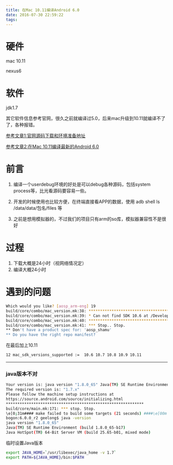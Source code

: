 ```yaml
---
title: 在Mac 10.11编译Android 6.0
date: 2016-07-30 22:59:22
tags:
---
```


# 硬件
mac 10.11

nexus6

# 软件
jdk1.7

其它软件信息参考官网，很久之前就编译过5.0，后来mac升级到10.11就编译不了了，各种报错。



[参考文章1:官网源码下载和环境准备地址](https://source.android.com/source/initializing.html)

[参考文章2:在Mac 10.11编译最新的Android 6.0](
http://blog.zhaiyifan.cn/2015/11/24/BuildAndroid6OnMacElCapitan/)



# 前言
1. 编译一个userdebug环境的好处是可以debug各种源码，包括system process等，比光看源码要容易一些。

1. 开发的时候使用也比较方便，在终端直接看APP的数据，使用 adb shell ls /data/data/包名/files 等

1. 之前是想用模拟器的，不过我们的项目只有arm的so库，模拟器兼容性不是很好

# 过程
1. 下载大概是24小时（视网络情况定）
2. 编译大概24小时

# 遇到的问题

```bash
Which would you like? [aosp_arm-eng] 19
build/core/combo/mac_version.mk:38: *****************************************************
build/core/combo/mac_version.mk:39: * Can not find SDK 10.6 at /Developer/SDKs/MacOSX10.6.sdk
build/core/combo/mac_version.mk:40: *****************************************************
build/core/combo/mac_version.mk:41: *** Stop.. Stop.
** Don't have a product spec for: 'aosp_shamu'
** Do you have the right repo manifest?
```


在最后加上10.11 

```bash
12 mac_sdk_versions_supported :=  10.6 10.7 10.8 10.9 10.11
``` 


---


###  java版本不对
```bash
Your version is: java version "1.8.0_65" Java(TM) SE Runtime Environment (build 1.8.0_65-b17) Java HotSpot(TM) 64-Bit Server VM (build 25.65-b01, mixed mode).
The required version is: "1.7.x"
Please follow the machine setup instructions at
https://source.android.com/source/initializing.html
************************************************************
build/core/main.mk:171: *** stop. Stop.
\e[0;31m#### make failed to build some targets (21 seconds) ####\e[00m
bogon:6.0.0_r2 geelong$ java -version
java version "1.8.0_65"
Java(TM) SE Runtime Environment (build 1.8.0_65-b17)
Java HotSpot(TM) 64-Bit Server VM (build 25.65-b01, mixed mode)
```

临时设置Java版本

```bash
export JAVA_HOME=`/usr/libexec/java_home -v 1.7`
export PATH=${JAVA_HOME}/bin:$PATH
```


